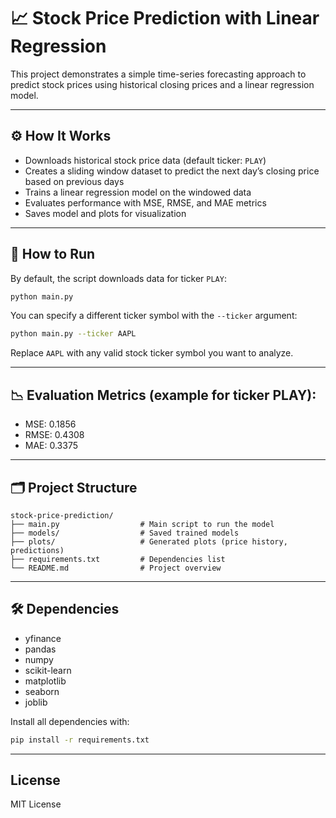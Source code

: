 
# 📈 Stock Price Prediction with Linear Regression

This project demonstrates a simple time-series forecasting approach to predict stock prices using historical closing prices and a linear regression model.

---

## ⚙️ How It Works

- Downloads historical stock price data (default ticker: `PLAY`)
- Creates a sliding window dataset to predict the next day’s closing price based on previous days
- Trains a linear regression model on the windowed data
- Evaluates performance with MSE, RMSE, and MAE metrics
- Saves model and plots for visualization

---

## 🚀 How to Run

By default, the script downloads data for ticker `PLAY`:

```bash
python main.py
````

You can specify a different ticker symbol with the `--ticker` argument:

```bash
python main.py --ticker AAPL
```

Replace `AAPL` with any valid stock ticker symbol you want to analyze.

---

## 📉 Evaluation Metrics (example for ticker PLAY):

* MSE: 0.1856
* RMSE: 0.4308
* MAE: 0.3375

---

## 🗂️ Project Structure

```
stock-price-prediction/
├── main.py                  # Main script to run the model
├── models/                  # Saved trained models
├── plots/                   # Generated plots (price history, predictions)
├── requirements.txt         # Dependencies list
└── README.md                # Project overview
```

---

## 🛠️ Dependencies

* yfinance
* pandas
* numpy
* scikit-learn
* matplotlib
* seaborn
* joblib

Install all dependencies with:

```bash
pip install -r requirements.txt
```

---

## License

MIT License


